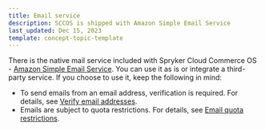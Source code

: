 ```yaml
---
title: Email service
description: SCCOS is shipped with Amazon Simple Email Service
last_updated: Dec 15, 2023
template: concept-topic-template
---
```


There is the native mail service included with Spryker Cloud Commerce OS - [Amazon Simple Email Service](https://console.aws.amazon.com/ses/). You can use it as is or integrate a third-party service. If you choose to use it, keep the following in mind:

- To send emails from an email address, verification is required. For details, see [Verify email addresses](/docs/ca/dev/email-service/verify-email-addresses.html).
- Emails are subject to quota restrictions. For details, see [Email quota restrictions](/docs/ca/dev/email-service/email-quota-restrictions.html).